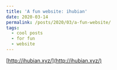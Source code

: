 ```yaml
---
title: 'A fun website: ihubian'
date: 2020-03-14
permalink: /posts/2020/03/a-fun-website/
tags:
  - cool posts
  - for fun
  - website
---
```


[http://ihubian.xyz/](http://ihubian.xyz/)
